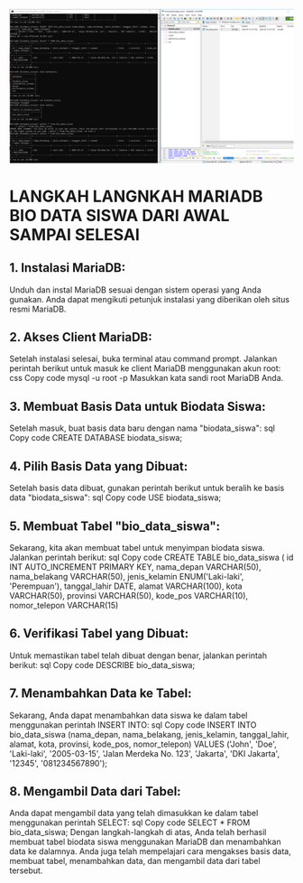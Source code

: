 ---
---
![assets](/assets/hasna-mariadb.PNG)
# LANGKAH LANGNKAH MARIADB BIO DATA SISWA DARI AWAL SAMPAI SELESAI
## 1. Instalasi MariaDB:
Unduh dan instal MariaDB sesuai dengan sistem operasi yang Anda gunakan. Anda dapat mengikuti petunjuk instalasi yang diberikan oleh situs resmi MariaDB.
## 2. Akses Client MariaDB:
Setelah instalasi selesai, buka terminal atau command prompt.
Jalankan perintah berikut untuk masuk ke client MariaDB menggunakan akun root:
css
Copy code
mysql -u root -p
Masukkan kata sandi root MariaDB Anda.
## 3. Membuat Basis Data untuk Biodata Siswa:
Setelah masuk, buat basis data baru dengan nama "biodata_siswa":
sql
Copy code
CREATE DATABASE biodata_siswa;
## 4. Pilih Basis Data yang Dibuat:
Setelah basis data dibuat, gunakan perintah berikut untuk beralih ke basis data "biodata_siswa":
sql
Copy code
USE biodata_siswa;
## 5. Membuat Tabel "bio_data_siswa":
Sekarang, kita akan membuat tabel untuk menyimpan biodata siswa. Jalankan perintah berikut:
sql
Copy code
CREATE TABLE bio_data_siswa (
    id INT AUTO_INCREMENT PRIMARY KEY,
    nama_depan VARCHAR(50),
    nama_belakang VARCHAR(50),
    jenis_kelamin ENUM('Laki-laki', 'Perempuan'),
    tanggal_lahir DATE,
    alamat VARCHAR(100),
    kota VARCHAR(50),
    provinsi VARCHAR(50),
    kode_pos VARCHAR(10),
    nomor_telepon VARCHAR(15)

## 6. Verifikasi Tabel yang Dibuat:
Untuk memastikan tabel telah dibuat dengan benar, jalankan perintah berikut:
sql
Copy code
DESCRIBE bio_data_siswa;
## 7. Menambahkan Data ke Tabel:
Sekarang, Anda dapat menambahkan data siswa ke dalam tabel menggunakan perintah INSERT INTO:
sql
Copy code
INSERT INTO bio_data_siswa (nama_depan, nama_belakang, jenis_kelamin, tanggal_lahir, alamat, kota, provinsi, kode_pos, nomor_telepon) 
VALUES ('John', 'Doe', 'Laki-laki', '2005-03-15', 'Jalan Merdeka No. 123', 'Jakarta', 'DKI Jakarta', '12345', '081234567890');
## 8. Mengambil Data dari Tabel:
Anda dapat mengambil data yang telah dimasukkan ke dalam tabel menggunakan perintah SELECT:
sql
Copy code
SELECT * FROM bio_data_siswa;
Dengan langkah-langkah di atas, Anda telah berhasil membuat tabel biodata siswa menggunakan MariaDB dan menambahkan data ke dalamnya. Anda juga telah mempelajari cara mengakses basis data, membuat tabel, menambahkan data, dan mengambil data dari tabel tersebut.
